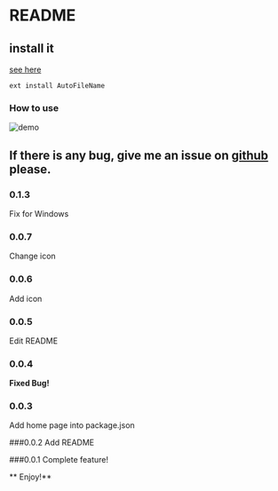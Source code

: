 # README
## install it
[see here](https://code.visualstudio.com/docs/editor/extension-gallery)

`ext install AutoFileName`

### How to use
![demo](https://trello-attachments.s3.amazonaws.com/56c86fd76bf599f4fa62ee7f/1152x720/4b439177b0fb1c04af133aa733ba2a09/Untitled.gif)

## If there is any bug, give me an issue on [github](https://github.com/s6323859/vscode-autofilename) please.

### 0.1.3
Fix for Windows  

### 0.0.7
Change icon

### 0.0.6
Add icon

### 0.0.5
Edit README

### 0.0.4
**Fixed Bug!**

### 0.0.3
Add home page into package.json

###0.0.2
Add README

###0.0.1
Complete feature!

** Enjoy!**
